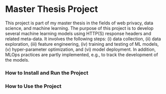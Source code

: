 # Master Thesis Project

This project is part of my master thesis in the fields of web privacy, data science, and machine learning.
The purpose of this project is to develop several machine learning models using HTTP(S) response headers and related 
meta-data. It involves the following steps: (i) data collection, (ii) data exploration, (iii) feature engineering, (iv) 
training and testing of ML models, (v) hyper-parameter optimization, and (vi) model deployment. 
In addition, MLOps practices are partly implemented, e.g., to track the development of the models.  

### How to Install and Run the Project

### How to Use the Project
